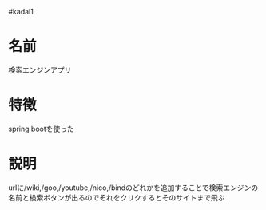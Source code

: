 #kadai1
# 名前
検索エンジンアプリ

# 特徴
spring bootを使った

# 説明
urlに/wiki,/goo,/youtube,/nico,/bindのどれかを追加することで検索エンジンの名前と検索ボタンが出るのでそれをクリクするとそのサイトまで飛ぶ


